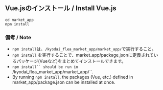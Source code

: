## Vue.jsのインストール / Install Vue.js
```
cd market_app
npm install
```
### 備考 / Note
- ```npm install```は、```/kyodai_flea_market_app/market_app/```で実行すること。
- ```npm install``` を実行することで、market_app/package.jsonに定義されているパッケージ(Vueなど)をまとめてインストールできます。
- ```npm install`` should be run in ```/kyodai_flea_market_app/market_app/``.
- By running ```npm install```, the packages (Vue, etc.) defined in market_app/package.json can be installed at once.
